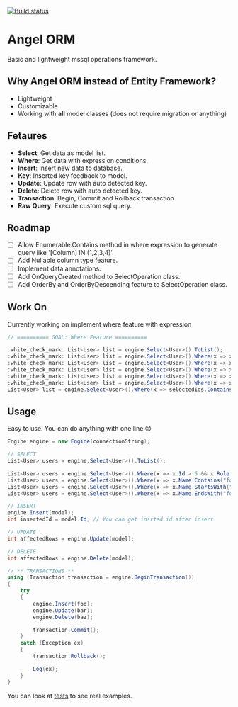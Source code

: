 [![Build status](https://ci.appveyor.com/api/projects/status/4jmhhcdkrrk9qieh/branch/master?svg=true)](https://ci.appveyor.com/project/jaqra/angelorm/branch/master)

# Angel ORM

Basic and lightweight mssql operations framework.

## Why Angel ORM instead of Entity Framework?

- Lightweight
- Customizable
- Working with **all** model classes (does not require migration or anything)

## Fetaures

- **Select**: Get data as model list.
- **Where**: Get data with expression conditions.
- **Insert**: Insert new data to database.
- **Key**: Inserted key feedback to model.
- **Update**: Update row with auto detected key.
- **Delete**: Delete row with auto detected key.
- **Transaction**: Begin, Commit and Rollback transaction.
- **Raw Query**: Execute custom sql query.

## Roadmap

- [ ] Allow Enumerable.Contains method in where expression to generate query like '[Column] IN (1,2,3,4)'.
- [ ] Add Nullable<T> column type feature.
- [ ] Implement data annotations.
- [ ] Add OnQueryCreated method to SelectOperation class.
- [ ] Add OrderBy and OrderByDescending feature to SelectOperation class.

## Work On

Currently working on implement where feature with expression

```csharp
// ========== GOAL: Where Feature ==========

:white_check_mark: List<User> list = engine.Select<User>().ToList();
:white_check_mark: List<User> list = engine.Select<User>().Where(x => x.Id > 5).ToList();
:white_check_mark: List<User> list = engine.Select<User>().Where(x => x.Id > minId && x.Role == "admin").ToList();
:white_check_mark: List<User> list = engine.Select<User>().Where(x => x.Id > 5 && x.Username.Contains("qweqwe")).ToList();
:white_check_mark: List<User> list = engine.Select<User>().Where(x => x.Id > 5 && x.Username.Contains("qweqwe")).ToList();
:white_check_mark: List<User> list = engine.Select<User>().Where(x => x.Id > 5 && (x.Username.StartsWith("A") || x.Username.EndsWith("B"))).ToList();
List<User> list = engine.Select<User>().Where(x => selectedIds.Contains(x.Id)).ToList()
```

## Usage

Easy to use. You can do anything with one line :blush:

```csharp
Engine engine = new Engine(connectionString);

// SELECT
List<User> users = engine.Select<User>().ToList();

List<User> users = engine.Select<User>().Where(x => x.Id > 5 && x.Role == "admin" && x.CreatedDate < dateTime && x.Active == true).ToList();
List<User> users = engine.Select<User>().Where(x => x.Name.Contains("foo")).ToList();
List<User> users = engine.Select<User>().Where(x => x.Name.StartsWith("foo")).ToList();
List<User> users = engine.Select<User>().Where(x => x.Name.EndsWith("foo")).ToList();

// INSERT
engine.Insert(model);
int insertedId = model.Id; // You can get insrted id after insert

// UPDATE
int affectedRows = engine.Update(model);

// DELETE
int affectedRows = engine.Delete(model);

// ** TRANSACTIONS **
using (Transaction transaction = engine.BeginTransaction())
{
    try
    {
        engine.Insert(foo);
        engine.Update(bar);
        engine.Delete(baz);

        transaction.Commit();
    }
    catch (Exception ex)
    {
        transaction.Rollback();

        Log(ex);
    }
}
```

You can look at [tests](test/EngineTests.cs) to see real examples.
